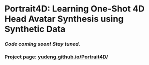 # Portrait4D: Learning One-Shot 4D Head Avatar Synthesis using Synthetic Data

### _Code coming soon! Stay tuned._

### Project page: [yudeng.github.io/Portrait4D/](yudeng.github.io/Portrait4D/)

